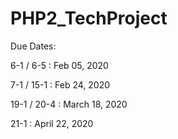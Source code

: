 # PHP2_TechProject
Due Dates: 

6-1 / 6-5 : Feb 05, 2020

7-1 / 15-1 : Feb 24, 2020

19-1 / 20-4 : March 18, 2020

21-1 : April 22, 2020
